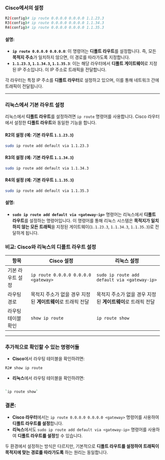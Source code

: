 
### Cisco에서의 설정

``` bash
R2(config)# ip route 0.0.0.0 0.0.0.0 1.1.23.3
R3(config)# ip route 0.0.0.0 0.0.0.0 1.1.34.3
R4(config)# ip route 0.0.0.0 0.0.0.0 1.1.35.3
```


#### 설명:

- **`ip route 0.0.0.0 0.0.0.0`**: 이 명령어는 **디폴트 라우트**를 설정합니다. 즉, 모든 **목적지 주소**가 일치하지 않으면, 이 경로를 따라가도록 지정합니다.
- **`1.1.23.3`, `1.1.34.3`, `1.1.35.3`**: 이는 해당 라우터에서 **디폴트 게이트웨이**로 지정된 IP 주소입니다. 이 IP 주소로 트래픽을 전달합니다.

각 라우터는 특정 IP 주소를 **디폴트 라우터**로 설정하고 있으며, 이를 통해 네트워크 간에 트래픽이 전달됩니다.


---
### 리눅스에서 기본 라우트 설정

리눅스에서 **디폴트 라우트**를 설정하려면 `ip route` 명령어를 사용합니다. Cisco 라우터에서 설정한 **디폴트 라우트**와 동일한 기능을 합니다.

#### R2의 설정 (예: 기본 라우트 `1.1.23.3`)

``` bash
sudo ip route add default via 1.1.23.3
```

#### R3의 설정 (예: 기본 라우트 `1.1.34.3`)

``` bash
sudo ip route add default via 1.1.34.3
```

#### R4의 설정 (예: 기본 라우트 `1.1.35.3`)

``` bash
sudo ip route add default via 1.1.35.3
```

#### 설명:

- **`sudo ip route add default via <gateway-ip>`** 명령어는 리눅스에서 **디폴트 라우트**를 설정하는 명령어입니다. 이 명령어를 통해 리눅스 시스템은 **목적지가 일치하지 않는 모든 트래픽**을 지정된 게이트웨이(`1.1.23.3`, `1.1.34.3`, `1.1.35.3`)로 전달하게 됩니다.


### 비교: Cisco와 리눅스의 디폴트 라우트 설정

|항목|Cisco 설정|리눅스 설정|
|---|---|---|
|기본 라우트 설정|`ip route 0.0.0.0 0.0.0.0 <gateway>`|`sudo ip route add default via <gateway-ip>`|
|라우팅 경로|목적지 주소가 없을 경우 지정된 **게이트웨이**로 트래픽 전달|목적지 주소가 없을 경우 지정된 **게이트웨이**로 트래픽 전달|
|라우팅 테이블 확인|`show ip route`|`ip route show`|


---
### 추가적으로 확인할 수 있는 명령어들

- **Cisco**에서 라우팅 테이블을 확인하려면:

``` bash
R2# show ip route
```

- **리눅스**에서 라우팅 테이블을 확인하려면:

``` bash

`ip route show`

```
### 결론:

- **Cisco 라우터**에서는 `ip route 0.0.0.0 0.0.0.0 <gateway>` 명령어를 사용하여 **디폴트 라우트를 설정**합니다.
- **리눅스**에서도 `sudo ip route add default via <gateway-ip>` 명령어를 사용하여 **디폴트 라우트를 설정**할 수 있습니다.

두 환경에서 설정하는 방식은 다르지만, 기본적으로 **디폴트 라우트를 설정하여 트래픽이 목적지에 맞는 경로를 따라가도록** 하는 원리는 동일합니다.